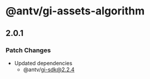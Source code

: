 # @antv/gi-assets-algorithm

## 2.0.1

### Patch Changes

- Updated dependencies
  - @antv/gi-sdk@2.2.4
